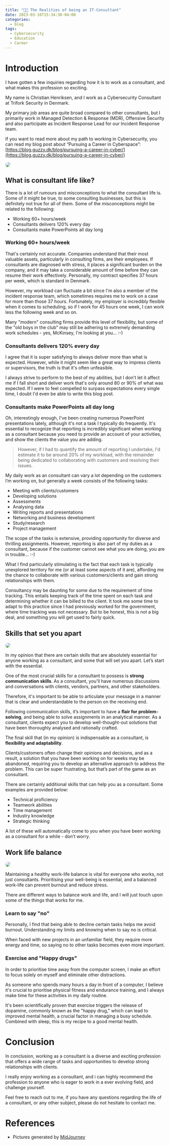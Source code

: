 ```yaml
---
title: "👨‍💻 The Realities of being an IT-Consultant"
date: 2023-03-16T15:34:30-04:00
categories:
  - blog
tags:
  - Cybersecurity
  - Education
  - Career
---
```


# Introduction
I have gotten a few inquiries regarding how it is to work as a consultant, and what makes this profession so exciting. 

My name is Christian Henriksen, and I work as a Cybersecurity Consultant at Trifork Security in Denmark. 

My primary job areas are quite broad compared to other consultants, but I primarily work in Managed Detection & Response (MDR), Offensive Security and also participate as Incident Response Lead for our Incident Response team.

If you want to read more about my path to working in Cybersecurity, you can read my blog post about “Pursuing a Career in Cyberspace”:
[https://blog.guzzy.dk/blog/pursuing-a-career-in-cyber/](https://blog.guzzy.dk/blog/pursuing-a-career-in-cyber/)

  <img src="/assets/images/consultant.png" style="border-radius:50%;max-width:55%">


## What is consultant life like?
There is a lot of rumours and misconceptions to what the consultant life is. Some of it might be true, to some consulting businesses, but this is definitely not true for all of them. 
Some of the misconceptions might be related to the following:
- Working 60+ hours/week
- Consultants delivers 120% every day
- Consultants make PowerPoints all day long

### Working 60+ hours/week
That's certainly not accurate. Companies understand that their most valuable assets, particularly in consulting firms, are their employees. If consultants are diagnosed with stress, it places a significant burden on the company, and it may take a considerable amount of time before they can resume their work effectively. Personally, my contract specifies 37 hours per week, which is standard in Denmark. 

However, my workload can fluctuate a bit since I'm also a member of the incident response team, which sometimes requires me to work on a case for more than those 37 hours. Fortunately, my employer is incredibly flexible when it comes to scheduling, so if I work for 45 hours one week, I can work less the following week and so on.

Many "modern" consulting firms provide this level of flexibility, but some of the "old boys in the club" may still be adhering to extremely demanding work schedules - yes, McKinsey, I'm looking at you… :-)

### Consultants delivers 120% every day
I agree that it is super satisfying to always deliver more than what is expected. However, while it might seem like a great way to impress clients or supervisors, the truth is that it's often unfeasible. 

I always strive to perform to the best of my abilities, but I don't let it affect me if I fall short and deliver work that's only around 80 or 90% of what was expected. If I were to feel compelled to surpass expectations every single time, I doubt I'd even be able to write this blog post.

### Consultants make PowerPoints all day long
Oh, interestingly enough, I've been creating numerous PowerPoint presentations lately, although it's not a task I typically do frequently. It's essential to recognize that reporting is incredibly significant when working as a consultant because you need to provide an account of your activities, and show the clients the value you are adding. 

> However, if I had to quantify the amount of reporting I undertake, I'd estimate it to be around 20% of my workload, with the remainder being dedicated to collaborating with customers and resolving their issues.

My daily work as an consultant can vary a lot depending on the customers I’m working on, but generally a week consists of the following tasks:
  - Meeting with clients/customers
- Developing solutions
- Assessments
- Analysing data
- Writing reports and presentations
- Networking and business development
- Study/research
- Project management

The scope of the tasks is extensive, providing opportunity for diverse and thrilling assignments. However, reporting is also part of my duties as a consultant, because if the customer cannot see what you are doing, you are in trouble... :-)

What I find particularly stimulating is the fact that each task is typically unexplored territory for me (or at least some aspects of it are), affording me the chance to collaborate with various customers/clients and gain strong relationships with them. 

Consultancy may be daunting for some due to the requirement of time tracking. This entails keeping track of the time spent on each task and determining whether it can be billed to the client. It took me some time to adapt to this practice since I had previously worked for the government, where time tracking was not necessary. But to be honest, this is not a big deal, and something you will get used to fairly quick.

## Skills that set you apart
  <img src="/assets/images/skills.png" style="max-width:50%;margin:0 auto;text-align:center;border-radius:50%;">

  In my opinion that there are certain skills that are absolutely essential for anyone working as a consultant, and some that will set you apart. Let’s start with the essential. 

  One of the most crucial skills for a consultant to possess is **strong communication skills**. As a consultant, you'll have numerous discussions and conversations with clients, vendors, partners, and other stakeholders. 
  
  Therefore, it's important to be able to articulate your message in a manner that is clear and understandable to the person on the receiving end.

  Following communication skills, it’s important to have a **flair for problem-solving**, and being able to solve assignments in an analytical manner. As a consultant, clients expect you to develop well-thought-out solutions that have been thoroughly analysed and rationally crafted.

The final skill that (in my opinion) is indispensable as a consultant, is **flexibility and adaptability**. 

Clients/customers often change their opinions and decisions, and as a result, a solution that you have been working on for weeks may be abandoned, requiring you to develop an alternative approach to address the problem. This can be super frustrating, but that’s part of the game as an consultant. 

There are certainly additional skills that can help you as a consultant. Some examples are provided below:
- Technical proficiency
- Teamwork abilities
- Time management
- Industry knowledge
- Strategic thinking

A lot of these will automatically come to you when you have been working as a consultant for a while - don’t worry.

## Work life balance
<img src="/assets/images/dopamine.png" style="max-width:50%;margin:0 auto;text-align:center;border-radius:50%;">

Maintaining a healthy work-life balance is vital for everyone who works, not just consultants. Prioritising your well-being is essential, and a balanced work-life can prevent burnout and reduce stress. 

There are different ways to balance work and life, and I will just touch upon some of the things that works for me. 

### Learn to say "no"
Personally, I find that being able to decline certain tasks helps me avoid burnout. Understanding my limits and knowing when to say no is critical. 

When faced with new projects in an unfamiliar field, they require more energy and time, so saying no to other tasks becomes even more important. 

### Exercise and "Happy drugs"
In order to prioritise time away from the computer screen, I make an effort to focus solely on myself and eliminate other distractions. 

As someone who spends many hours a day in front of a computer, I believe it's crucial to prioritise physical fitness and endurance training, and I always make time for these activities in my daily routine. 

It's been scientifically proven that exercise triggers the release of dopamine, commonly known as the "happy drug," which can lead to improved mental health, a crucial factor in managing a busy schedule. Combined with sleep, this is my recipe to a good mental health. 

# Conclusion
In conclusion, working as a consultant is a diverse and exciting profession that offers a wide range of tasks and opportunities to develop strong relationships with clients. 

I really enjoy working as a consultant, and i can highly recommend the profession to anyone who is eager to work in a ever evolving field, and challenge yourself. 

Feel free to reach out to me, if you have any questions regarding the life of a consultant, or any other subject, please do not hesitate to contact me.


# References
* Pictures generated by [MidJourney](https://www.midjourney.com/app/)